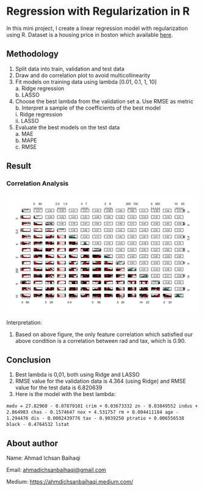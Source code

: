 # Regression with Regularization in R

In this mini project, I create a linear regression model with regularization using R. Dataset is a housing price in boston which available [here](https://github.com/pararawendy/dibimbing-materials/blob/main/boston.csv).

## Methodology

1. Split data into train, validation and test data
2. Draw and do correlation plot to avoid multicollinearity
3. Fit models on training data using lambda [0.01, 0.1, 1, 10]<br >
   a. Ridge regression<br >
   b. LASSO
4. Choose the best lambda from the validation set
a. Use RMSE as metric
b. Interpret a sample of the coefficients of the best model<br >
   i. Ridge regression<br >
   ii. LASSO
5. Evaluate the best models on the test data<br >
   a. MAE<br >
   b. MAPE<br >
   c. RMSE

## Result

### Correlation Analysis

![plot](./correlation.png)

Interpretation:
1. Based on above figure, the only feature correlation which satisfied our above condition is a correlation between rad and tax, which is 0.90.

## Conclusion

1. Best lambda is 0,01, both using Ridge and LASSO
2. RMSE value for the validation data is 4.364 (using Ridge) and RMSE value for the test data is 6.820639
3. Here is the model with the best lambda:

```
medv = 27.82960 - 0.07879101 crim + 0.03673332 zn - 0.03849552 indus + 2.864983 chas - 0.1574647 nox + 4.531757 rm + 0.004411184 age - 1.294476 dis - 0.0002439776 tax - 0.9039250 ptratio + 0.006556538 black - 0.4764532 lstat
```


## About author

Name: Ahmad Ichsan Baihaqi

Email: ahmadichsanbaihaqi@gmail.com

Medium: https://ahmdichsanbaihaqi.medium.com/
